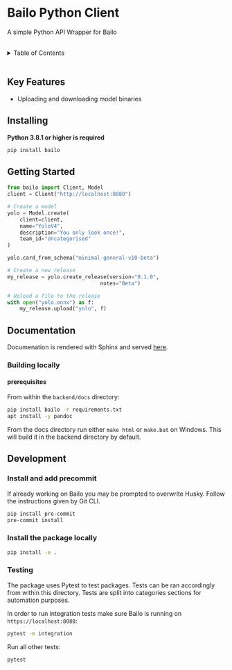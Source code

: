 # Bailo Python Client

A simple Python API Wrapper for Bailo

<br />

<!-- TABLE OF CONTENTS -->
<details>
    <summary>Table of Contents</summary>
    <ol>
        <li>
            <a href="#key-features">Key Features</a>
        </li>
        <li>
            <a href="#installing">Installing</a>
        </li>
        <li>
            <a href="#getting-started">Getting Started</a>
        </li>
        <li>
            <a href="#development">Development</a>
            <ul>
                <li><a href="#install-and-add-precommit">Precommits</a></li>
                <li><a href="#testing">Testing</a></li>
            </ul>
        </li>
    </ol>
</details>

<br />

## Key Features

- Uploading and downloading model binaries

## Installing

**Python 3.8.1 or higher is required**

```bash
pip install bailo
```

## Getting Started

```python
from bailo import Client, Model
client = Client("http://localhost:8080")

# Create a model
yolo = Model.create(
    client=client,
    name="YoloV4",
    description="You only look once!",
    team_id="Uncategorised"
)

yolo.card_from_schema("minimal-general-v10-beta")

# Create a new release
my_release = yolo.create_release(version="0.1.0",
                              notes="Beta")

# Upload a file to the release
with open("yolo.onnx") as f:
    my_release.upload("yolo", f)
```

## Documentation

Documenation is rendered with Sphinx and served [here](https://gchq.github.io/Bailo/docs/python/index.html).

### Building locally

#### prerequisites

From within the `backend/docs` directory:

```bash
pip install bailo -r requirements.txt
apt install -y pandoc
```

From the docs directory run either `make html` or `make.bat` on Windows. This will build it in the backend directory by
default.

## Development

### Install and add precommit

If already working on Bailo you may be prompted to overwrite Husky. Follow the instructions given by Git CLI.

```bash
pip install pre-commit
pre-commit install
```

### Install the package locally

```bash
pip install -e .
```

### Testing

The package uses Pytest to test packages. Tests can be ran accordingly from within this directory. Tests are split into
categories sections for automation purposes.

In order to run integration tests make sure Bailo is running on `https://localhost:8080`:

```bash
pytest -m integration
```

Run all other tests:

```bash
pytest
```
